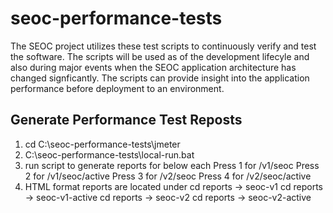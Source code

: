 # seoc-performance-tests

The SEOC project utilizes these test scripts to continuously verify and test the software.  The scripts will be used as of the development lifecyle and also during major events when the SEOC application architecture has changed signficantly.  The scripts can provide insight into the application performance before deployment to an environment.

## Generate Performance Test Reposts

1. cd C:\seoc-performance-tests\jmeter
2. C:\seoc-performance-tests\local-run.bat
3. run script to generate reports for below each
    Press 1 for /v1/seoc
    Press 2 for /v1/seoc/active
    Press 3 for /v2/seoc
    Press 4 for /v2/seoc/active
4.  HTML format reports are located under
    cd reports -> seoc-v1
    cd reports -> seoc-v1-active
    cd reports -> seoc-v2
    cd reports -> seoc-v2-active